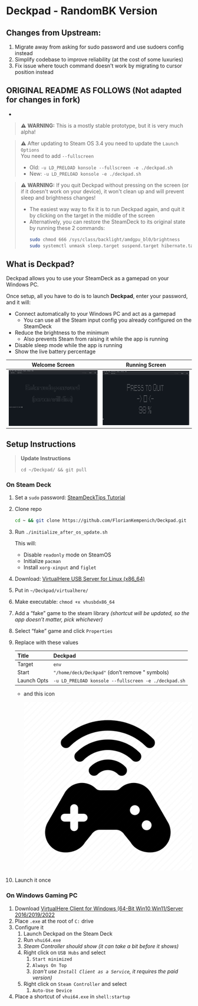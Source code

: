 # Deckpad - RandomBK Version

## Changes from Upstream:

1. Migrate away from asking for sudo password and use sudoers config instead
1. Simplify codebase to improve reliability (at the cost of some luxuries)
1. Fix issue where touch command doesn't work by migrating to cursor position instead

## ORIGINAL README AS FOLLOWS (Not adapted for changes in fork)

* 

> ⚠️ **WARNING:** This is a mostly stable prototype, but it is very much alpha!

> ⚠️ After updating to Steam OS 3.4 you need to update the `Launch Options`   
> You need to add `--fullscreen`
> - Old: `-u LD_PRELOAD konsole --fullscreen -e ./deckpad.sh`
> - New: `-u LD_PRELOAD konsole -e ./deckpad.sh`

> ⚠️ **WARNING:** If you quit Deckpad without pressing on the screen (or if it doesn't work on your device), it won't clean up and will prevent sleep and brightness changes!
> - The easiest way way to fix it is to run Deckpad again, and quit it by clicking on the target in the middle of the screen  
> - Alternatively, you can restore the SteamDeck to its original state by running these 2 commands:
>   ```bash
>   sudo chmod 666 /sys/class/backlight/amdgpu_bl0/brightness
>   sudo systemctl unmask sleep.target suspend.target hibernate.target hybrid-sleep.target >/dev/null 2>&1
>   ```


## What is Deckpad?

Deckpad allows you to use your SteamDeck as a gamepad on your Windows PC.

Once setup, all you have to do is to launch **Deckpad**, enter your password, and it will:

* Connect automatically to your Windows PC and act as a gamepad
   * You can use all the Steam input config you already configured on the SteamDeck
* Reduce the brightness to the minimum
   * Also prevents Steam from raising it while the app is running
* Disable sleep mode while the app is running
* Show the live battery percentage

Welcome Screen              |  Running Screen
:-------------------------:|:-------------------------:
![](https://github.com/FlorianKempenich/Deckpad/raw/main/doc/welcome_screen.jpg)  |  ![](https://github.com/FlorianKempenich/Deckpad/raw/main/doc/running_screen.jpg)


## Setup Instructions
> **Update Instructions**
> ```
> cd ~/Deckpad/ && git pull
> ```
### On Steam Deck

1. Set a `sudo` password: [SteamDeckTips Tutorial](https://steamdecktips.com/blog/how-to-set-a-password-for-your-steam-deck-user-in-desktop-mode)
2. Clone repo
    
    ```bash
    cd ~ && git clone https://github.com/FlorianKempenich/Deckpad.git
    ```
    
3. Run `./initialize_after_os_update.sh`
    
    This will:
    
    - Disable `readonly` mode on SteamOS
    - Initialize `pacman`
    - Install `xorg-xinput` and `figlet`
4. Download: [VirtualHere USB Server for Linux (x86_64)](https://www.virtualhere.com/sites/default/files/usbserver/vhusbdx86_64)      
5. Put in `~/Deckpad/virtualhere/`
6. Make executable: `chmod +x vhusbdx86_64`
7. Add a “fake” game to the steam library *(shortcut will be updated, so the app doesn’t matter, pick whichever)*
8. Select “fake” game and click `Properties`
9. Replace with these values
    
    
    | Title | Deckpad |
    | --- | --- |
    | Target | `env` |
    | Start | `"/home/deck/Deckpad"` (don’t remove " symbols) |
    | Launch Opts | `-u LD_PRELOAD konsole --fullscreen -e ./deckpad.sh` |
    - and this icon
        
        ![controller_wireless_icon.png](https://github.com/FlorianKempenich/Deckpad/blob/main/icon.png)
        
    
10. Launch it once


### On Windows Gaming PC

1. Download [VirtualHere Client for Windows (64-Bit Win10,Win11/Server 2016/2019/2022](https://www.virtualhere.com/sites/default/files/usbclient/vhui64.exe)
2. Place `.exe` at the root of `C:` drive
3. Configure it
    1. Launch Deckpad on the Steam Deck
    2. Run `vhui64.exe`
    3. *Steam Controller should show (it can take a bit before it shows)*
    4. Right click on `USB Hubs` and select
        1. `Start minimized`
        2. `Always On Top`
        3. *(can’t use `Install Client as a Service`, it requires the paid version)*
    5. Right click on `Steam Controller` and select
        1. `Auto-Use Device`
4. Place a shortcut of `vhui64.exe` in `shell:startup`
